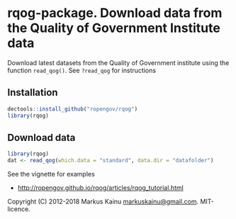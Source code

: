 # rqog-package. Download data from the Quality of Government Institute data

Download latest datasets from the Quality of Government institute using the function `read_qog()`. See `?read_qog` for instructions

## Installation

```r
dectools::install_github("ropengov/rqog")
library(rqog)
```

## Download data

```r
library(rqog)
dat <- read_qog(which.data = "standard", data.dir = "datafolder")
```

See the vignette for examples

- <http://ropengov.github.io/rqog/articles/rqog_tutorial.html>


Copyright (C) 2012-2018 Markus Kainu <markuskainu@gmail.com>. MIT-licence.
